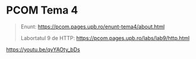 # PCOM Tema 4
> Enunt: https://pcom.pages.upb.ro/enunt-tema4/about.html
>
> Labortatul 9 de HTTP: https://pcom.pages.upb.ro/labs/lab9/http.html


https://youtu.be/qyYAOty_bDs
